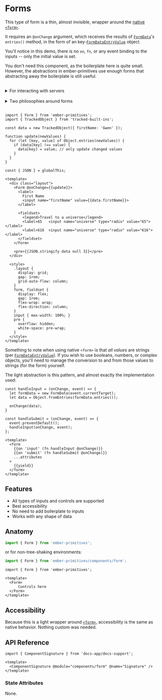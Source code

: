 # Forms

This type of form is a thin, almost invisible, wrapper around the [native `<form>`][mdn-form]. 

It requires an `@onChange` argument, which receives the results of [`FormData`][mdn-FormData]'s `entries()` method, in the form of an key-[`FormDataEntryValue`][mdn-FormDataEntryValue] object. 

You'll notice in this demo, there is no `on`, `fn`, or any event binding to the inputs -- only the initial value is set.

<Callout>

You don't need this component, as the boilerplate here is quite small. However, the abstractions in ember-primitives use enough forms that abstracting away the boilerplate is still useful.

  <br />
  <details><summary>For interacting with servers</summary>

  If you need to submit data to a server, this `<Form />` component is not needed. You can use the same (de)serialization of data <-> FormData techniques to directly POST to your server without the need to use JavaScript. This `<Form />` component is specifically for single-page-app forms that don't directly submit data to the server and require additional processing before a `fetch`-based (or similar) POST/PUT/PATCH/etc

  </details>

</Callout>
<br>

<details><summary>Two philosophies around forms</summary>

These topics are mostly out of scope for this documentation, but here is a quick overview.

There are two ways to create forms: **Controlled** and **Uncontrolled**. 

This `<Form />` component follows the _uncontrolled_ pattern, and is a light wrapper that has automatic two-way binding without wiring anything up. 

There are also _controlled_ forms which focuses on explicitly managing data, events, etc, and is generally good for _constraining_ what developers can do as they consume your abstraction -- which tend to be good for building design systems ([see here](https://github.com/universal-ember/dev/issues/2)).

It's totally feasible to build a _Controlled_ API from an _Uncontrolled_ implementation.

</details>
<br />

<div class="featured-demo">

```gjs live preview
import { Form } from 'ember-primitives';
import { TrackedObject } from 'tracked-built-ins';

const data = new TrackedObject({ firstName: 'Gwen' });

function update(newValues) {
  for (let [key, value] of Object.entries(newValues)) {
    if (data[key] !== value) {
      data[key] = value; // only update changed values
    }
  }
}

const { JSON } = globalThis;

<template>
  <div class="layout">
    <Form @onChange={{update}}>
      <label>
        First Name
        <input name="firstName" value={{data.firstName}}>
      </label>

      <fieldset>
        <legend>Travel to a universe</legend>
        <label>65   <input name="universe" type="radio" value="65"></label>
        <label>616  <input name="universe" type="radio" value="616"></label>
      </fieldset>
    </Form>

    <pre>{{JSON.stringify data null 3}}</pre>
  </div>

  <style>
    .layout { 
      display: grid; 
      gap: 1rem;
      grid-auto-flow: column;
    }
    form, fieldset {
      display: flex;
      gap: 1rem;
      flex-wrap: wrap;
      flex-direction: column;
    }
    input { max-width: 100%; }
    pre { 
      overflow: hidden; 
      white-space: pre-wrap;
    } 
  </style>
</template>
```

</div>

Something to note when using native `<form>` is that _all values_ are strings (per [`FormDataEntryValue`][mdn-FormDataEntryValue]). 
If you wish to use booleans, numbers, or complex objects, you'll need to manage the conversion to and from those values to strings (for the form) yourself. 

The light abstraction is this pattern, and almost exactly the implementation used:
```gjs
const handleInput = (onChange, event) => {
  let formData = new FormData(event.currentTarget);
  let data = Object.fromEntries(formData.entries());

  onChange(data);
}

const handleSubmit = (onChange, event) => {
  event.preventDefault();
  handleInput(onChange, event);
};

<template>
  <form
    {{on 'input' (fn handleInput @onChange)}}
    {{on 'submit' (fn handleSubmit @onChange)}}
    ...attributes
  >
    {{yield}}
  </form>
</template>
```

[mdn-form]: https://developer.mozilla.org/en-US/docs/Web/HTML/Element/form
[mdn-FormData]:  https://developer.mozilla.org/en-US/docs/Web/API/FormData
[mdn-FormDataEntryValue]: https://udn.realityripple.com/docs/Web/API/FormDataEntryValue


## Features 

* All types of inputs and controls are supported
* Best accessibility
* No need to add boilerplate to inputs
* Works with any shape of data

## Anatomy

```js 
import { Form } from 'ember-primitives';
```

or for non-tree-shaking environments:
```js 
import { Form } from 'ember-primitives/components/form';
```


```gjs 
import { Form } from 'ember-primitives';

<template>
  <Form>
      Controls here
  </Form>
</template>
```


## Accessibility

Because this is a light wrapper around [`<form>`][mdn-form], accessibility is the same as native behavior. Nothing custom was needed.

## API Reference

```gjs live no-shadow
import { ComponentSignature } from 'docs-app/docs-support';

<template>
  <ComponentSignature @module="components/form" @name="Signature" />
</template>
```

### State Attributes

None.
